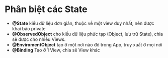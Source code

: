 # Phân biệt các State

- **@State** kiểu dữ liệu đơn giản, thuộc về một view duy nhất, nên được khai báo private
- **@ObservedObject** cho kiểu dữ liệu phức tạp (Object, lưu trữ State), chia sẻ được cho nhiều Views.
- **@EnviromentObject** tạo ở một nơi nào đó trong App, truy xuất ở mọi nơi
- **@Binding** Tạo ở 1 View, chia sẽ View khác
